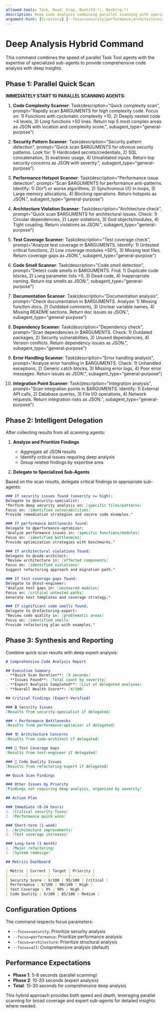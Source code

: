```yaml
---
allowed-tools: Task, Read, Grep, Bash(fd:*), Bash(rg:*)
description: Deep code analysis combining parallel scanning with specialized sub-agent expertise for comprehensive insights
argument-hint: [directory] [--focus=security|performance|architecture|all]
---
```


# Deep Analysis Hybrid Command

This command combines the speed of parallel Task Tool agents with the expertise of specialized sub-agents to provide comprehensive code analysis with deep insights.

## Phase 1: Parallel Quick Scan

**IMMEDIATELY START 10 PARALLEL SCANNING AGENTS:**

1. **Code Complexity Scanner**: Task(description="Quick complexity scan", prompt="Rapidly scan $ARGUMENTS for high complexity code. Focus on: 1) Functions with cyclomatic complexity >10, 2) Deeply nested code >4 levels, 3) Long functions >50 lines. Return top 5 most complex areas as JSON with location and complexity score.", subagent_type="general-purpose")

2. **Security Pattern Scanner**: Task(description="Security pattern detection", prompt="Quick scan $ARGUMENTS for obvious security patterns. Look for: 1) Hardcoded secrets/credentials, 2) SQL concatenation, 3) eval/exec usage, 4) Unvalidated inputs. Return top security concerns as JSON with severity.", subagent_type="general-purpose")

3. **Performance Hotspot Scanner**: Task(description="Performance issue detection", prompt="Scan $ARGUMENTS for performance anti-patterns. Identify: 1) O(n²) or worse algorithms, 2) Synchronous I/O in loops, 3) Large memory allocations, 4) Blocking operations. Return hotspots as JSON.", subagent_type="general-purpose")

4. **Architecture Violation Scanner**: Task(description="Architecture check", prompt="Quick scan $ARGUMENTS for architectural issues. Check: 1) Circular dependencies, 2) Layer violations, 3) God objects/modules, 4) Tight coupling. Return violations as JSON.", subagent_type="general-purpose")

5. **Test Coverage Scanner**: Task(description="Test coverage check", prompt="Analyze test coverage in $ARGUMENTS. Identify: 1) Untested critical functions, 2) Low coverage modules <50%, 3) Missing test files. Return coverage gaps as JSON.", subagent_type="general-purpose")

6. **Code Smell Scanner**: Task(description="Code smell detection", prompt="Detect code smells in $ARGUMENTS. Find: 1) Duplicate code blocks, 2) Long parameter lists >5, 3) Dead code, 4) Inappropriate naming. Return top smells as JSON.", subagent_type="general-purpose")

7. **Documentation Scanner**: Task(description="Documentation analysis", prompt="Check documentation in $ARGUMENTS. Analyze: 1) Missing function docs, 2) Outdated comments, 3) Unclear variable names, 4) Missing README sections. Return doc issues as JSON.", subagent_type="general-purpose")

8. **Dependency Scanner**: Task(description="Dependency check", prompt="Scan dependencies in $ARGUMENTS. Check: 1) Outdated packages, 2) Security vulnerabilities, 3) Unused dependencies, 4) Version conflicts. Return dependency issues as JSON.", subagent_type="general-purpose")

9. **Error Handling Scanner**: Task(description="Error handling analysis", prompt="Analyze error handling in $ARGUMENTS. Check: 1) Unhandled exceptions, 2) Generic catch blocks, 3) Missing error logs, 4) Poor error messages. Return issues as JSON.", subagent_type="general-purpose")

10. **Integration Point Scanner**: Task(description="Integration analysis", prompt="Scan integration points in $ARGUMENTS. Identify: 1) External API calls, 2) Database queries, 3) File I/O operations, 4) Network requests. Return integration risks as JSON.", subagent_type="general-purpose")

## Phase 2: Intelligent Delegation

After collecting results from all scanning agents:

1. **Analyze and Prioritize Findings**
   - Aggregate all JSON results
   - Identify critical issues requiring deep analysis
   - Group related findings by expertise area

2. **Delegate to Specialized Sub-Agents**

Based on the scan results, delegate critical findings to appropriate sub-agents:

```markdown
### If security issues found (severity >= high):
Delegate to @security-specialist:
"Perform deep security analysis on: [specific files/patterns]
Focus on: [identified vulnerabilities]
Provide remediation strategies and secure code examples."

### If performance bottlenecks found:
Delegate to @performance-optimizer:
"Analyze performance issues in: [specific functions/modules]
Focus on: [identified bottlenecks]
Provide optimization strategies with benchmarks."

### If architectural violations found:
Delegate to @code-architect:
"Review architecture in: [affected components]
Focus on: [identified violations]
Suggest refactoring approach and migration path."

### If test coverage gaps found:
Delegate to @test-engineer:
"Analyze test gaps in: [uncovered modules]
Focus on: [critical untested paths]
Generate test templates and coverage strategy."

### If significant code smells found:
Delegate to @refactoring-expert:
"Review code quality in: [problematic areas]
Focus on: [identified smells]
Provide refactoring plan with examples."
```

## Phase 3: Synthesis and Reporting

Combine quick scan results with deep expert analysis:

```markdown
# Comprehensive Code Analysis Report

## Executive Summary
- **Quick Scan Duration**: [X seconds]
- **Issues Found**: [Total count by severity]
- **Expert Analysis Completed**: [List of delegated analyses]
- **Overall Health Score**: [X/100]

## Critical Findings (Expert-Verified)

### 🔒 Security Issues
[Results from security-specialist if delegated]

### ⚡ Performance Bottlenecks
[Results from performance-optimizer if delegated]

### 🏗️ Architecture Concerns
[Results from code-architect if delegated]

### 🧪 Test Coverage Gaps
[Results from test-engineer if delegated]

### 🔧 Code Quality Issues
[Results from refactoring-expert if delegated]

## Quick Scan Findings

### Other Issues by Priority
[Findings not requiring deep analysis, organized by severity]

## Action Plan

### Immediate (0-24 hours)
1. [Critical security fixes]
2. [Performance quick wins]

### Short-term (1 week)
1. [Architecture improvements]
2. [Test coverage increases]

### Long-term (1 month)
1. [Major refactoring]
2. [System redesign]

## Metrics Dashboard

| Metric | Current | Target | Priority |
|--------|---------|--------|----------|
| Security Score | X/100 | 95/100 | Critical |
| Performance | X/100 | 90/100 | High |
| Test Coverage | X% | 90% | High |
| Code Quality | X/100 | 85/100 | Medium |
```

## Configuration Options

The command respects focus parameters:
- `--focus=security`: Prioritize security analysis
- `--focus=performance`: Prioritize performance analysis
- `--focus=architecture`: Prioritize structural analysis
- `--focus=all`: Comprehensive analysis (default)

## Performance Expectations

- **Phase 1**: 5-8 seconds (parallel scanning)
- **Phase 2**: 10-20 seconds (expert analysis)
- **Total**: 15-30 seconds for comprehensive deep analysis

This hybrid approach provides both speed and depth, leveraging parallel scanning for broad coverage and expert sub-agents for detailed insights where needed.